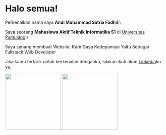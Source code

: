 # Halo semua! 

Perkenalkan nama saya **Andi Muhammad Satria Fadhil**.\

Saya seorang **Mahasiswa Aktif Teknik Informatika S1** di [Universitas Pamulang](https://pmb.unpam.ac.id/).\

Saya senang membuat Website. Karir Saya Kedepannya Yaitu Sebagai Fullstack Web Developer 

Jika kamu tertarik untuk berkenalan denganku, silakan ikuti akun [Linkedin](https://www.linkedin.com/in/andi-muhammad-s-f-5a0235238)ku ya.
<p align="left">
<a href="https://github.com/AndiMSF">
  <img height="180em" src="https://github-readme-stats-eight-theta.vercel.app/api?username=AndiMSF&show_icons=true&theme=algolia&include_all_commits=true&count_private=true"/>
  <img height="180em" src="https://github-readme-stats-eight-theta.vercel.app/api/top-langs/?username=gilangadhan&layout=compact&langs_count=8&theme=algolia"/>
</a>
</p>
